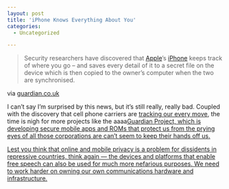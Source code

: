 ```yaml
---
layout: post
title: 'iPhone Knows Everything About You'
categories:
  - Uncategorized

---
```


<div class="posterous_autopost"><div class="posterous_bookmarklet_entry"> <blockquote class="posterous_long_quote">Security researchers have discovered that <a href="http://www.guardian.co.uk/technology/apple" title="More from guardian.co.uk on Apple">Apple</a>&#8217;s <a href="http://www.guardian.co.uk/technology/iphone" title="More from guardian.co.uk on iPhone">iPhone</a> keeps track of where you go – and saves every detail of it to a secret file on the device which is then copied to the owner&#8217;s computer when the two are synchronised.</blockquote>    <div class="posterous_quote_citation">via <a href="http://www.guardian.co.uk/technology/2011/apr/20/iphone-tracking-prompts-privacy-fears">guardian.co.uk</a></div> <p>I can&#8217;t say I&#8217;m surprised by this news, but it&#8217;s still really, really bad. Coupled with the discovery that cell phone carriers are <a href="http://yro.slashdot.org/story/11/03/26/179257/German-Politician-Demonstrates-Extent-of-Cellphone-Location-Tracking">tracking our every move</a>, the time is nigh for more projects like the aaaa<a href="https://guardianproject.info/&gt;">Guardian Project, which is developing secure mobile apps and ROMs that protect us from the prying eyes of all those corporations are can&#8217;t seem to keep their hands off us.  <p>Lest you think that online and mobile privacy is a problem for dissidents in repressive countries, think again &#8212; the devices and platforms that enable free speech can also be used for much more nefarious purposes. We need to work harder on owning our own communications hardware and infrastructure.</p></a></p></div></div>
